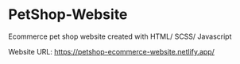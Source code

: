 # PetShop-Website
Ecommerce pet shop website created with HTML/ SCSS/ Javascript

Website URL:
https://petshop-ecommerce-website.netlify.app/
